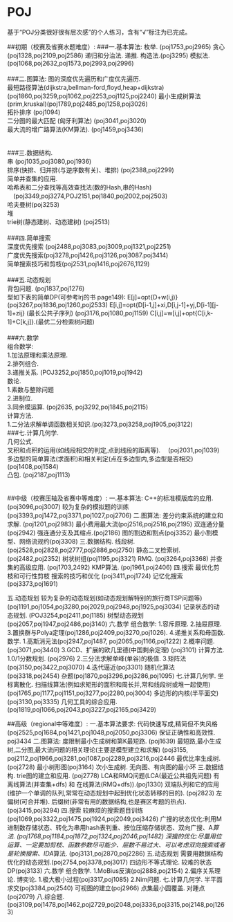 ﻿# POJ

基于“POJ分类很好很有层次感”的个人练习，含有“√”标注为已完成。



##初期（校赛及省赛水题难度）:
###一.基本算法:
枚举. (poj1753,poj2965)
贪心(poj1328,poj2109,poj2586)
递归和分治法.
递推.
构造法.(poj3295)
模拟法.(poj1068,poj2632,poj1573,poj2993,poj2996)<br><br>
###二.图算法:
图的深度优先遍历和广度优先遍历.<br>
最短路径算法(dijkstra,bellman-ford,floyd,heap+dijkstra)　(poj1860,poj3259,poj1062,poj2253,poj1125,poj2240)
最小生成树算法(prim,kruskal)(poj1789,poj2485,poj1258,poj3026)<br>
拓扑排序 (poj1094)<br>
二分图的最大匹配 (匈牙利算法) (poj3041,poj3020)<br>
最大流的增广路算法(KM算法). (poj1459,poj3436)<br>
<br><br>
###三.数据结构.<br>
串 (poj1035,poj3080,poj1936)<br>
排序(快排、归并排(与逆序数有关)、堆排) (poj2388,poj2299)<br>
简单并查集的应用.<br>
哈希表和二分查找等高效查找法(数的Hash,串的Hash)  　(poj3349,poj3274,POJ2151,poj1840,poj2002,poj2503)<br>
哈夫曼树(poj3253)<br>
堆<br>
trie树(静态建树、动态建树) (poj2513)<br>
<br>
###四.简单搜索<br>
深度优先搜索 (poj2488,poj3083,poj3009,poj1321,poj2251)<br>
广度优先搜索(poj3278,poj1426,poj3126,poj3087.poj3414)<br>
简单搜索技巧和剪枝(poj2531,poj1416,poj2676,1129)<br>
<br>
###五.动态规划<br>
背包问题. (poj1837,poj1276)<br>
型如下表的简单DP(可参考lrj的书 page149):
E[j]=opt{D+w(i,j)} (poj3267,poj1836,poj1260,poj2533)
E[i,j]=opt{D[i-1,j]+xi,D[i,j-1]+yj,D[i-1][j-1]+zij} (最长公共子序列) (poj3176,poj1080,poj1159)
C[i,j]=w[i,j]+opt{C[i,k-1]+C[k,j]}.(最优二分检索树问题)
<br><br>
###六.数学<br>
组合数学:<br>
1.加法原理和乘法原理.<br>
2.排列组合.<br>
3.递推关系.
(POJ3252,poj1850,poj1019,poj1942)<br>
数论.<br>
1.素数与整除问题<br>
2.进制位.<br>
3.同余模运算.
(poj2635, poj3292,poj1845,poj2115)
<br>
计算方法.<br>
1.二分法求解单调函数相关知识.(poj3273,poj3258,poj1905,poj3122)<br>
###七.计算几何学.<br>
几何公式.<br>
叉积和点积的运用(如线段相交的判定,点到线段的距离等). 　(poj2031,poj1039)<br>
多边型的简单算法(求面积)和相关判定(点在多边型内,多边型是否相交)　(poj1408,poj1584)<br>
凸包. (poj2187,poj1113)<br><br><br>
##中级（校赛压轴及省赛中等难度）:
一.基本算法:
C++的标准模版库的应用. (poj3096,poj3007)
较为复杂的模拟题的训练(poj3393,poj1472,poj3371,poj1027,poj2706)
二.图算法:
差分约束系统的建立和求解. (poj1201,poj2983)
最小费用最大流(poj2516,poj2516,poj2195)
双连通分量(poj2942)
强连通分支及其缩点.(poj2186)
图的割边和割点(poj3352)
最小割模型、网络流规约(poj3308)
三.数据结构.
线段树. (poj2528,poj2828,poj2777,poj2886,poj2750)
静态二叉检索树. (poj2482,poj2352)
树状树组(poj1195,poj3321)
RMQ. (poj3264,poj3368)
并查集的高级应用. (poj1703,2492)
KMP算法. (poj1961,poj2406)
四.搜索
最优化剪枝和可行性剪枝
搜索的技巧和优化 (poj3411,poj1724)
记忆化搜索(poj3373,poj1691)

五.动态规划
较为复杂的动态规划(如动态规划解特别的旅行商TSP问题等)
(poj1191,poj1054,poj3280,poj2029,poj2948,poj1925,poj3034)
记录状态的动态规划. (POJ3254,poj2411,poj1185)
树型动态规划(poj2057,poj1947,poj2486,poj3140)
六.数学
组合数学:
1.容斥原理.
2.抽屉原理.
3.置换群与Polya定理(poj1286,poj2409,poj3270,poj1026).
4.递推关系和母函数.
数学.
1.高斯消元法(poj2947,poj1487, poj2065,poj1166,poj1222)
2.概率问题. (poj3071,poj3440)
3.GCD、扩展的欧几里德(中国剩余定理) (poj3101)
计算方法.
1.0/1分数规划. (poj2976)
2.三分法求解单峰(单谷)的极值.
3.矩阵法(poj3150,poj3422,poj3070)
4.迭代逼近(poj3301)
随机化算法(poj3318,poj2454)
杂题(poj1870,poj3296,poj3286,poj1095)
七.计算几何学.
坐标离散化.
扫描线算法(例如求矩形的面积和周长并,常和线段树或堆一起使用)
(poj1765,poj1177,poj1151,poj3277,poj2280,poj3004)
多边形的内核(半平面交)(poj3130,poj3335)
几何工具的综合应用.(poj1819,poj1066,poj2043,poj3227,poj2165,poj3429)

##高级（regional中等难度）:
一.基本算法要求: 
代码快速写成,精简但不失风格 
(poj2525,poj1684,poj1421,poj1048,poj2050,poj3306)
保证正确性和高效性. poj3434
二.图算法:
度限制最小生成树和第K最短路. (poj1639)
最短路,最小生成树,二分图,最大流问题的相关理论(主要是模型建立和求解)
(poj3155, poj2112,poj1966,poj3281,poj1087,poj2289,poj3216,poj2446
最优比率生成树. (poj2728)
最小树形图(poj3164)
次小生成树.
无向图、有向图的最小环 
三.数据结构. 
trie图的建立和应用. (poj2778)
LCA和RMQ问题(LCA(最近公共祖先问题) 有离线算法(并查集+dfs) 和 在线算法(RMQ+dfs)).(poj1330)
双端队列和它的应用(维护一个单调的队列,常常在动态规划中起到优化状态转移的目的). (poj2823)
左偏树(可合并堆). 
后缀树(非常有用的数据结构,也是赛区考题的热点).(poj3415,poj3294)
四.搜索 
较麻烦的搜索题目训练(poj1069,poj3322,poj1475,poj1924,poj2049,poj3426)
广搜的状态优化:利用M进制数存储状态、转化为串用hash表判重、按位压缩存储状态、双向广搜、A*算法. (poj1768,poj1184,poj1872,poj1324,poj2046,poj1482)
深搜的优化:尽量用位运算、一定要加剪枝、函数参数尽可能少、层数不易过大、可以考虑双向搜索或者是轮换搜索、IDA*算法. (poj3131,poj2870,poj2286)
五.动态规划 
需要用数据结构优化的动态规划.(poj2754,poj3378,poj3017)
四边形不等式理论.
较难的状态DP(poj3133)
六.数学 
组合数学.
1.MoBius反演(poj2888,poj2154)
2.偏序关系理论.
博奕论.
1.极大极小过程(poj3317,poj1085)
2.Nim问题.
七.计算几何学. 
半平面求交(poj3384,poj2540)
可视图的建立(poj2966)
点集最小圆覆盖.
对踵点(poj2079)
八.综合题.
(poj3109,poj1478,poj1462,poj2729,poj2048,poj3336,poj3315,poj2148,poj1263)